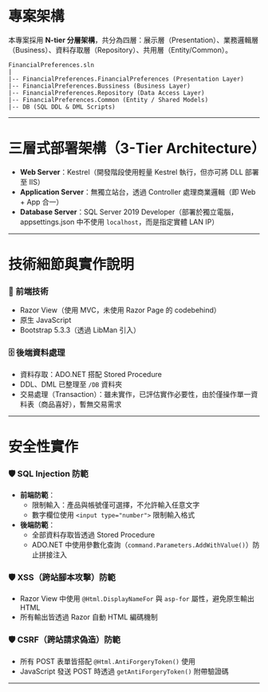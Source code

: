 # 專案架構

本專案採用 **N-tier 分層架構**，共分為四層：展示層（Presentation）、業務邏輯層（Business）、資料存取層（Repository）、共用層（Entity/Common）。

```
FinancialPreferences.sln
|
|-- FinancialPreferences.FinancialPreferences (Presentation Layer)
|-- FinancialPreferences.Bussiness (Business Layer)
|-- FinancialPreferences.Repository (Data Access Layer)
|-- FinancialPreferences.Common (Entity / Shared Models)
|-- DB (SQL DDL & DML Scripts)
```


---

# 三層式部署架構（3-Tier Architecture）

- **Web Server**：Kestrel（開發階段使用輕量 Kestrel 執行，但亦可將 DLL 部署至 IIS）
- **Application Server**：無獨立站台，透過 Controller 處理商業邏輯（即 Web + App 合一）
- **Database Server**：SQL Server 2019 Developer（部署於獨立電腦，appsettings.json 中不使用 `localhost`，而是指定實體 LAN IP）

---

# 技術細節與實作說明

### 🔧 前端技術
- Razor View（使用 MVC，未使用 Razor Page 的 codebehind）
- 原生 JavaScript
- Bootstrap 5.3.3（透過 LibMan 引入）

### 🗄 後端資料處理
- 資料存取：ADO.NET 搭配 Stored Procedure
- DDL、DML 已整理至 `/DB` 資料夾
- 交易處理（Transaction）：雖未實作，已評估實作必要性，由於僅操作單一資料表（商品喜好），暫無交易需求

---

# 安全性實作

### 🛡 SQL Injection 防範
- **前端防範**：
  - 限制輸入：產品與帳號僅可選擇，不允許輸入任意文字
  - 數字欄位使用 `<input type="number">` 限制輸入格式
- **後端防範**：
  - 全部資料存取皆透過 Stored Procedure
  - ADO.NET 中使用參數化查詢（`command.Parameters.AddWithValue()`）防止拼接注入

### 🛡 XSS（跨站腳本攻擊）防範
- Razor View 中使用 `@Html.DisplayNameFor` 與 `asp-for` 屬性，避免原生輸出 HTML
- 所有輸出皆透過 Razor 自動 HTML 編碼機制

### 🛡 CSRF（跨站請求偽造）防範
- 所有 POST 表單皆搭配 `@Html.AntiForgeryToken()` 使用
- JavaScript 發送 POST 時透過 `getAntiForgeryToken()` 附帶驗證碼

---
